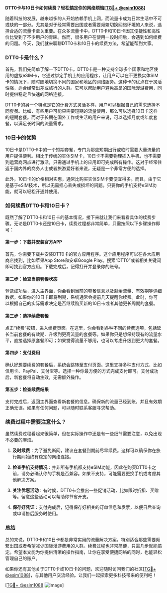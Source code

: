 **DTT0卡与10日卡如何续费？轻松搞定你的网络烦恼[[TG💪+ @esim1088](https://t.me/s/esim1088)]**

随着科技的发展，越来越多的人开始依赖手机上网，而流量卡成为日常生活中不可或缺的一部分。尤其是对于经常需要出国或者需要频繁切换网络环境的人来说，选择合适的流量卡至关重要。在众多流量卡中，DTT0卡和10日卡因其便捷性和高性价比受到了不少用户的青睐。然而，很多用户在使用一段时间后，会遇到如何续费的问题。今天，我们就来聊聊DTT0卡和10日卡的续费方法，希望能帮到大家。

### DTT0卡是什么？

首先，我们先简单了解一下DTT0卡。DTT0卡是一种支持全球多个国家和地区使用的虚拟eSIM卡，它通过绑定手机上的应用程序，让用户可以在不更换实体SIM卡的情况下，随时随地切换不同的国家和地区的网络服务。这种卡的优点在于灵活性强，适合经常出差或旅行的人群。它可以帮助用户避免高昂的国际漫游费用，同时提供稳定且快速的网络连接。

DTT0卡的另一个特点是它的计费方式灵活多样，用户可以根据自己的需求选择不同套餐。比如，有些用户可能只需要短期的流量使用，那么可以选择10日卡这样的短期套餐。而对于长期在国外工作或生活的用户来说，可以选择月度或年度套餐，以满足长时间的流量需求。

### 10日卡的优势

10日卡是DTT0卡中的一个短期套餐，专门为那些短期出行或临时需要大量流量的用户提供便利。相比于传统的实体SIM卡，10日卡不需要物理插入手机，也不需要到运营商网点进行激活，只需通过手机上的应用即可完成所有操作。这对于经常往返于国内外的商务人士或者旅游爱好者来说，无疑是一个非常方便的选择。

此外，10日卡的价格相对实惠，通常比购买实体SIM卡要便宜得多。而且，由于它是基于eSIM技术，所以无需担心丢失或损坏的问题。只要你的手机支持eSIM功能，就可以轻松开通并使用。

### 如何续费DTT0卡和10日卡？

既然了解了DTT0卡和10日卡的基本情况，接下来就让我们来看看具体的续费步骤。无论是DTT0卡还是10日卡，续费过程都非常简单，只需按照以下步骤操作即可：

#### 第一步：下载并安装官方APP

首先，你需要下载并安装DTT0卡的官方应用程序。这个应用程序可以在各大应用商店找到，比如苹果App Store和安卓Google Play。搜索“DTT0”或者相关关键词即可找到官方应用。下载完成后，记得打开并登录你的账号。

#### 第二步：检查当前套餐状态

登录成功后，进入主界面，你会看到当前的套餐信息以及剩余流量、有效期等详细数据。如果你的10日卡即将到期，系统通常会提前几天提醒你续费。此时，你可以根据自己的实际需求决定是否继续购买新的10日卡或者其他更长周期的套餐。

#### 第三步：选择续费套餐

点击“续费”按钮，进入续费页面。在这里，你会看到各种不同的续费选项，包括延长当前套餐的有效期、升级到更高流量的套餐等。如果你只是想保持现有的流量水平，直接选择原套餐即可；如果觉得流量不够用，也可以考虑升级到更大的套餐。

#### 第四步：支付费用

确认好想要续费的套餐后，系统会跳转至支付页面。这里支持多种支付方式，比如信用卡、PayPal、支付宝等。选择一种你最方便的方式完成支付即可。支付成功后，新套餐将自动生效，无需额外操作。

#### 第五步：检查续费结果

支付完成后，返回主界面查看新套餐的信息。确保新的流量已经到账，并且有效期正确无误。如果有任何问题，可以随时联系客服寻求帮助。

### 续费过程中需要注意什么？

虽然续费过程看起来很简单，但在实际操作中还是有一些细节需要注意，以免出现不必要的麻烦。

1. **及时续费**：为了避免断网，建议在套餐到期前尽早续费。这样可以确保你在旅行期间始终有稳定的网络连接。
   
2. **检查手机支持情况**：并非所有手机都支持eSIM功能，因此在购买DTT0卡之前，请务必确认你的手机是否兼容。如果不支持，可能需要更换手机或考虑其他解决方案。

3. **关注优惠活动**：有时候，DTT0卡会推出一些促销活动，比如限时折扣、买赠等。留意这些活动可以帮助你节省开支。

4. **保存好凭证**：支付完成后，记得保存好相关的订单信息和发票，以便日后查询或申请售后服务时使用。

### 总结

总的来说，DTT0卡和10日卡都是非常实用的流量解决方案，特别适合那些需要频繁出国或者希望减少国际漫游费用的人群。续费过程也非常简便，只需几步就能搞定。希望本文能为你提供清晰的操作指南，让你在享受便捷网络的同时，也能轻松管理自己的账户。

如果你还有其他关于DTT0卡或10日卡的问题，欢迎随时访问我们的社区[[TG💪+ @esim1088](https://t.me/s/esim1088)]，与其他用户交流经验。让我们一起探索更多科技带来的便利吧！

[[TG💪+ @esim1088](https://t.me/s/esim1088) ![Image](https://i.postimg.cc/4NQfJmqS/Snipaste-2025-05-13-00-14-12.png)]